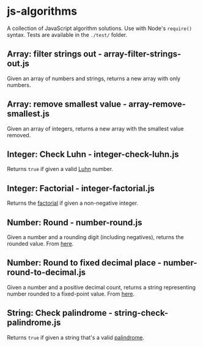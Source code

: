 # js-algorithms

A collection of JavaScript algorithm solutions. Use with Node's `require()` syntax. Tests are available in the `./test/` folder.


## Array: filter strings out - array-filter-strings-out.js

Given an array of numbers and strings, returns a new array with only numbers.


## Array: remove smallest value - array-remove-smallest.js

Given an array of integers, returns a new array with the smallest value removed.


## Integer: Check Luhn - integer-check-luhn.js

Returns `true` if given a valid [Luhn](https://en.wikipedia.org/wiki/Luhn_algorithm) number.


## Integer: Factorial - integer-factorial.js

Returns the [factorial](https://en.wikipedia.org/wiki/Factorial) if given a non-negative integer.


## Number: Round - number-round.js

Given a number and a rounding digit (including negatives), returns the rounded value. From [here](https://stackoverflow.com/a/21323330).


## Number: Round to fixed decimal place - number-round-to-decimal.js

Given a number and a positive decimal count, returns a string representing number rounded to a fixed-point value. From [here](https://stackoverflow.com/a/21323330).


## String: Check palindrome - string-check-palindrome.js

Returns `true` if given a string that's a valid [palindrome](https://en.wikipedia.org/wiki/Palindrome).
